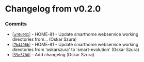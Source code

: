 # Changelog from v0.2.0
### Commits
* [[`af0e931`](http://github.com/smart-evolution/smarthome-server/commit/af0e931dbfcf298430619897c047c0ab0e068e2e)] - HOME-81 - Update smarthome webservice working directories from... (Oskar Szura)
* [[`7b4496b`](http://github.com/smart-evolution/smarthome-server/commit/7b4496bc6517e68a6c356317ede28e5b237de987)] - HOME-81 - Update smarthome webservice working directories from 'oskarszura' to 'smart-evolution' (Oskar Szura)
* [[`55e5786`](http://github.com/smart-evolution/smarthome-server/commit/55e57868deb79488850c4a5e717453733fe69f84)] - Add changelog (Oskar Szura)
